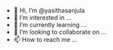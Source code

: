 - 👋 Hi, I’m @yasithasanjula
- 👀 I’m interested in ...
- 🌱 I’m currently learning ...
- 💞️ I’m looking to collaborate on ...
- 📫 How to reach me ...

<!---
yasithasanjula/yasithasanjula is a ✨ special ✨ repository because its `README.md` (this file) appears on your GitHub profile.
You can click the Preview link to take a look at your changes.
--->
